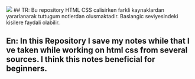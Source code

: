 <img src=https://github.com/musatoktas/HTML-CSS-Notes/blob/master/HTML-CSS%20Pics%20Folder/html5_css3_logo.png>
## TR: Bu repository HTML CSS calisirken farkli kaynaklardan yararlanarak tuttugum notlerdan olusmaktadir. Baslangic seviyesindeki kisilere faydali olabilir.

## En: In this Repository I save my notes while that I ve taken while working on html css from several sources. I think this notes beneficial for beginners.
